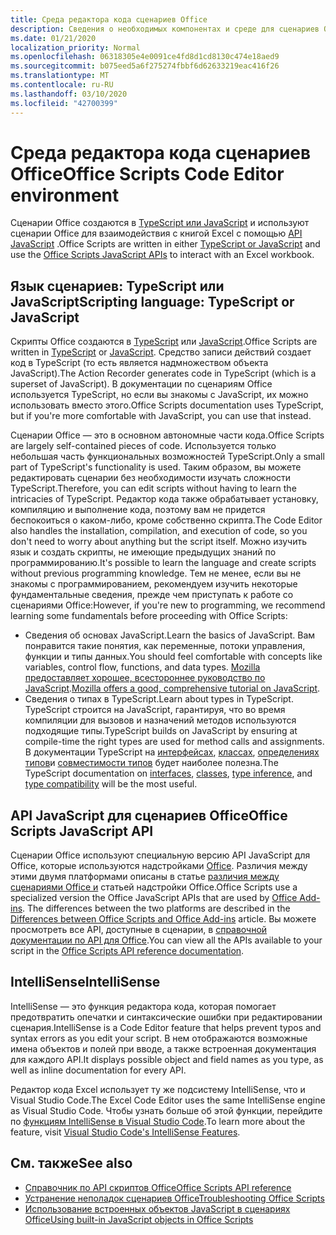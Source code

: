 ```yaml
---
title: Среда редактора кода сценариев Office
description: Сведения о необходимых компонентах и среде для сценариев Office в Excel в Интернете.
ms.date: 01/21/2020
localization_priority: Normal
ms.openlocfilehash: 06318305e4e0091ce4fd8d1cd8130c474e18aed9
ms.sourcegitcommit: b075eed5a6f275274fbbf6d62633219eac416f26
ms.translationtype: MT
ms.contentlocale: ru-RU
ms.lasthandoff: 03/10/2020
ms.locfileid: "42700399"
---
```

# <a name="office-scripts-code-editor-environment"></a><span data-ttu-id="b36bc-103">Среда редактора кода сценариев Office</span><span class="sxs-lookup"><span data-stu-id="b36bc-103">Office Scripts Code Editor environment</span></span>

<span data-ttu-id="b36bc-104">Сценарии Office создаются в [TypeScript или JavaScript](#scripting-language-typescript-or-javascript) и используют сценарии Office для взаимодействия с книгой Excel с помощью [API JavaScript](#office-scripts-javascript-api) .</span><span class="sxs-lookup"><span data-stu-id="b36bc-104">Office Scripts are written in either [TypeScript or JavaScript](#scripting-language-typescript-or-javascript) and use the [Office Scripts JavaScript APIs](#office-scripts-javascript-api) to interact with an Excel workbook.</span></span>

## <a name="scripting-language-typescript-or-javascript"></a><span data-ttu-id="b36bc-105">Язык сценариев: TypeScript или JavaScript</span><span class="sxs-lookup"><span data-stu-id="b36bc-105">Scripting language: TypeScript or JavaScript</span></span>

<span data-ttu-id="b36bc-106">Скрипты Office создаются в [TypeScript](https://www.typescriptlang.org/docs/home.html) или [JavaScript](https://developer.mozilla.org/docs/Web/JavaScript).</span><span class="sxs-lookup"><span data-stu-id="b36bc-106">Office Scripts are written in [TypeScript](https://www.typescriptlang.org/docs/home.html) or [JavaScript](https://developer.mozilla.org/docs/Web/JavaScript).</span></span> <span data-ttu-id="b36bc-107">Средство записи действий создает код в TypeScript (то есть является надмножеством объекта JavaScript).</span><span class="sxs-lookup"><span data-stu-id="b36bc-107">The Action Recorder generates code in TypeScript (which is a superset of JavaScript).</span></span> <span data-ttu-id="b36bc-108">В документации по сценариям Office используется TypeScript, но если вы знакомы с JavaScript, их можно использовать вместо этого.</span><span class="sxs-lookup"><span data-stu-id="b36bc-108">Office Scripts documentation uses TypeScript, but if you're more comfortable with JavaScript, you can use that instead.</span></span>

<span data-ttu-id="b36bc-109">Сценарии Office — это в основном автономные части кода.</span><span class="sxs-lookup"><span data-stu-id="b36bc-109">Office Scripts are largely self-contained pieces of code.</span></span> <span data-ttu-id="b36bc-110">Используется только небольшая часть функциональных возможностей TypeScript.</span><span class="sxs-lookup"><span data-stu-id="b36bc-110">Only a small part of TypeScript's functionality is used.</span></span> <span data-ttu-id="b36bc-111">Таким образом, вы можете редактировать сценарии без необходимости изучать сложности TypeScript.</span><span class="sxs-lookup"><span data-stu-id="b36bc-111">Therefore, you can edit scripts without having to learn the intricacies of TypeScript.</span></span> <span data-ttu-id="b36bc-112">Редактор кода также обрабатывает установку, компиляцию и выполнение кода, поэтому вам не придется беспокоиться о каком-либо, кроме собственно скрипта.</span><span class="sxs-lookup"><span data-stu-id="b36bc-112">The Code Editor also handles the installation, compilation, and execution of code, so you don't need to worry about anything but the script itself.</span></span> <span data-ttu-id="b36bc-113">Можно изучить язык и создать скрипты, не имеющие предыдущих знаний по программированию.</span><span class="sxs-lookup"><span data-stu-id="b36bc-113">It's possible to learn the language and create scripts without previous programming knowledge.</span></span> <span data-ttu-id="b36bc-114">Тем не менее, если вы не знакомы с программированием, рекомендуем изучить некоторые фундаментальные сведения, прежде чем приступать к работе со сценариями Office:</span><span class="sxs-lookup"><span data-stu-id="b36bc-114">However, if you're new to programming, we recommend learning some fundamentals before proceeding with Office Scripts:</span></span>

- <span data-ttu-id="b36bc-115">Сведения об основах JavaScript.</span><span class="sxs-lookup"><span data-stu-id="b36bc-115">Learn the basics of JavaScript.</span></span> <span data-ttu-id="b36bc-116">Вам понравится такие понятия, как переменные, потоки управления, функции и типы данных.</span><span class="sxs-lookup"><span data-stu-id="b36bc-116">You should feel comfortable with concepts like variables, control flow, functions, and data types.</span></span> <span data-ttu-id="b36bc-117">[Mozilla предоставляет хорошее, всестороннее руководство по JavaScript](https://developer.mozilla.org/docs/Web/JavaScript/Guide/Introduction).</span><span class="sxs-lookup"><span data-stu-id="b36bc-117">[Mozilla offers a good, comprehensive tutorial on JavaScript](https://developer.mozilla.org/docs/Web/JavaScript/Guide/Introduction).</span></span>
- <span data-ttu-id="b36bc-118">Сведения о типах в TypeScript.</span><span class="sxs-lookup"><span data-stu-id="b36bc-118">Learn about types in TypeScript.</span></span> <span data-ttu-id="b36bc-119">TypeScript строится на JavaScript, гарантируя, что во время компиляции для вызовов и назначений методов используются подходящие типы.</span><span class="sxs-lookup"><span data-stu-id="b36bc-119">TypeScript builds on JavaScript by ensuring at compile-time the right types are used for method calls and assignments.</span></span> <span data-ttu-id="b36bc-120">В документации TypeScript на [интерфейсах](https://www.typescriptlang.org/docs/handbook/interfaces.html), [классах](https://www.typescriptlang.org/docs/handbook/classes.html), [определениях типов](https://www.typescriptlang.org/docs/handbook/type-inference.html)и [совместимости типов](https://www.typescriptlang.org/docs/handbook/type-compatibility.html) будет наиболее полезна.</span><span class="sxs-lookup"><span data-stu-id="b36bc-120">The TypeScript documentation on [interfaces](https://www.typescriptlang.org/docs/handbook/interfaces.html), [classes](https://www.typescriptlang.org/docs/handbook/classes.html), [type inference](https://www.typescriptlang.org/docs/handbook/type-inference.html), and [type compatibility](https://www.typescriptlang.org/docs/handbook/type-compatibility.html) will be the most useful.</span></span>

## <a name="office-scripts-javascript-api"></a><span data-ttu-id="b36bc-121">API JavaScript для сценариев Office</span><span class="sxs-lookup"><span data-stu-id="b36bc-121">Office Scripts JavaScript API</span></span>

<span data-ttu-id="b36bc-122">Сценарии Office используют специальную версию API JavaScript для Office, которые используются надстройками [Office](/office/dev/add-ins/overview/index). Различия между этими двумя платформами описаны в статье [различия между сценариями Office и](../resources/add-ins-differences.md#apis) статьей надстройки Office.</span><span class="sxs-lookup"><span data-stu-id="b36bc-122">Office Scripts use a specialized version the Office JavaScript APIs that are used by [Office Add-ins](/office/dev/add-ins/overview/index). The differences between the two platforms are described in the [Differences between Office Scripts and Office Add-ins](../resources/add-ins-differences.md#apis) article.</span></span> <span data-ttu-id="b36bc-123">Вы можете просмотреть все API, доступные в сценарии, в [справочной документации по API для Office](/javascript/api/office-scripts/overview).</span><span class="sxs-lookup"><span data-stu-id="b36bc-123">You can view all the APIs available to your script in the [Office Scripts API reference documentation](/javascript/api/office-scripts/overview).</span></span>

## <a name="intellisense"></a><span data-ttu-id="b36bc-124">IntelliSense</span><span class="sxs-lookup"><span data-stu-id="b36bc-124">IntelliSense</span></span>

<span data-ttu-id="b36bc-125">IntelliSense — это функция редактора кода, которая помогает предотвратить опечатки и синтаксические ошибки при редактировании сценария.</span><span class="sxs-lookup"><span data-stu-id="b36bc-125">IntelliSense is a Code Editor feature that helps prevent typos and syntax errors as you edit your script.</span></span> <span data-ttu-id="b36bc-126">В нем отображаются возможные имена объектов и полей при вводе, а также встроенная документация для каждого API.</span><span class="sxs-lookup"><span data-stu-id="b36bc-126">It displays possible object and field names as you type, as well as inline documentation for every API.</span></span>

<span data-ttu-id="b36bc-127">Редактор кода Excel использует ту же подсистему IntelliSense, что и Visual Studio Code.</span><span class="sxs-lookup"><span data-stu-id="b36bc-127">The Excel Code Editor uses the same IntelliSense engine as Visual Studio Code.</span></span> <span data-ttu-id="b36bc-128">Чтобы узнать больше об этой функции, перейдите по [функциям IntelliSense в Visual Studio Code](https://code.visualstudio.com/docs/editor/intellisense#_intellisense-features).</span><span class="sxs-lookup"><span data-stu-id="b36bc-128">To learn more about the feature, visit [Visual Studio Code's IntelliSense Features](https://code.visualstudio.com/docs/editor/intellisense#_intellisense-features).</span></span>

## <a name="see-also"></a><span data-ttu-id="b36bc-129">См. также</span><span class="sxs-lookup"><span data-stu-id="b36bc-129">See also</span></span>

- [<span data-ttu-id="b36bc-130">Справочник по API скриптов Office</span><span class="sxs-lookup"><span data-stu-id="b36bc-130">Office Scripts API reference</span></span>](/javascript/api/office-scripts/overview)
- [<span data-ttu-id="b36bc-131">Устранение неполадок сценариев Office</span><span class="sxs-lookup"><span data-stu-id="b36bc-131">Troubleshooting Office Scripts</span></span>](../testing/troubleshooting.md)
- [<span data-ttu-id="b36bc-132">Использование встроенных объектов JavaScript в сценариях Office</span><span class="sxs-lookup"><span data-stu-id="b36bc-132">Using built-in JavaScript objects in Office Scripts</span></span>](../develop/javascript-objects.md)
